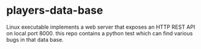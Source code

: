 # players-data-base
Linux executable implements a web server that exposes an HTTP REST API on local port 8000. this repo contains a python test which can find various bugs in that data base. 
